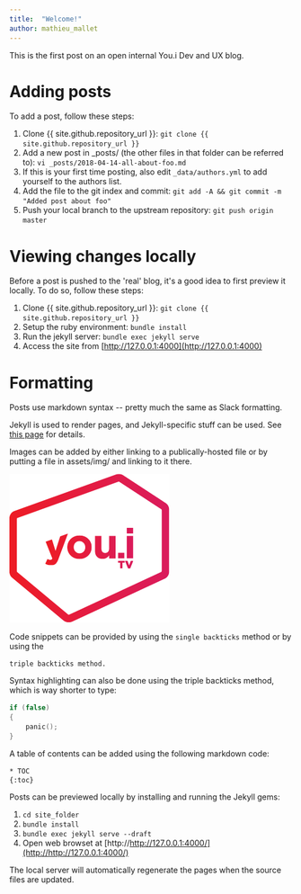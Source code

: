 ```yaml
---
title:  "Welcome!"
author: mathieu_mallet
---
```

This is the first post on an open internal You.i Dev and UX blog.

# Adding posts

To add a post, follow these steps:

1. Clone {{ site.github.repository_url }}:
`git clone {{ site.github.repository_url }}`
2. Add a new post in _posts/ (the other files in that folder can be referred to):
`vi _posts/2018-04-14-all-about-foo.md`
3. If this is your first time posting, also edit `_data/authors.yml` to add yourself to the authors list.
4. Add the file to the git index and commit:
`git add -A && git commit -m "Added post about foo"`
5. Push your local branch to the upstream repository:
`git push origin master`

# Viewing changes locally

Before a post is pushed to the 'real' blog, it's a good idea to first preview it locally. To do so, follow these steps:

1. Clone {{ site.github.repository_url }}:
`git clone {{ site.github.repository_url }}`
2. Setup the ruby environment: `bundle install`
3. Run the jekyll server: `bundle exec jekyll serve`
4. Access the site from [http://127.0.0.1:4000](http://127.0.0.1:4000)

# Formatting

Posts use markdown syntax -- pretty much the same as Slack formatting.

Jekyll is used to render pages, and Jekyll-specific stuff can be used. See [this page](https://jekyllrb.com/docs/posts/) for details.

Images can be added by either linking to a publically-hosted file or by putting a file in assets/img/ and linking to it there.

![You.i Logo](/assets/img/youi-logo.png)

Code snippets can be provided by using the `single backticks` method or by using the

```
triple backticks method.
```

Syntax highlighting can also be done using the triple backticks method, which is way shorter to type:

```c++
if (false)
{
    panic();
}
```

A table of contents can be added using the following markdown code:
```
* TOC
{:toc}
```

Posts can be previewed locally by installing and running the Jekyll gems:

1. `cd site_folder`
2. `bundle install`
3. `bundle exec jekyll serve --draft`
4. Open web browset at [http://http://127.0.0.1:4000/](http://http://127.0.0.1:4000/)

The local server will automatically regenerate the pages when the source files are updated.

